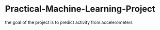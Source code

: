 # Practical-Machine-Learning-Project

the goal of the project is to predict activity from accelerometers
